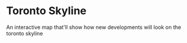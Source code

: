 # Toronto Skyline
An interactive map that'll show how new developments will look on the toronto skyline
